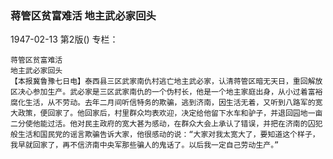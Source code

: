 ### 蒋管区贫富难活  地主武必家回头

1947-02-13
第2版()
专栏：

    蒋管区贫富难活
    地主武必家回头
    【本报冀鲁豫七日电】泰西县三区武家南仇村逃亡地主武必家，认清蒋管区暗无天日，重回解放区决心参加生产。武必家是三区武家南仇的一个伪村长，他是一个地主家庭出身，从小过着富裕腐化生活，从不劳动。去年二月间听信特务的欺骗，逃到济南，因生活无着，又听到八路军的宽大政策，便回家了。他回家后，村里群众均表欢迎，决定给他留下水车和驴子，并退回园地一亩二分使他能过活。他对民主政府的宽大甚为感动，在群众大会上承认了错误，并把在济南的囚犯般生活和国民党的谣言欺骗告诉大家，他很感动的说：“大家对我太宽大了，要知道这个样子，我早就回家了，再不信济南中央军那些骗人的鬼话了。以后我一定自己劳动生产。”
